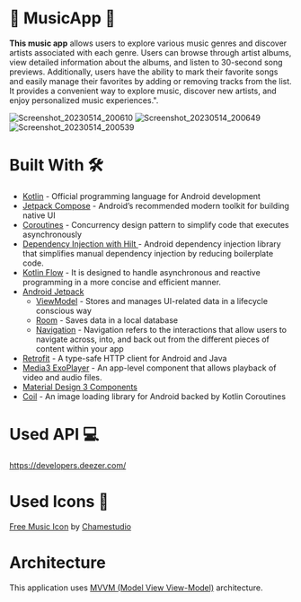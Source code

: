 # 🎵 MusicApp 🎵

<strong>This music app</strong> allows users to explore various music genres and discover artists associated with each genre. Users can browse through artist albums, view detailed information about the albums, and listen to 30-second song previews. Additionally, users have the ability to mark their favorite songs and easily manage their favorites by adding or removing tracks from the list. It provides a convenient way to explore music, discover new artists, and enjoy personalized music experiences.".



![Screenshot_20230514_200610](https://github.com/atimadanoglu/MusicApp/assets/83606884/68c64be5-a762-4016-99e2-dbe1ec4cc380)
![Screenshot_20230514_200649](https://github.com/atimadanoglu/MusicApp/assets/83606884/c2b2251d-3289-42bb-9343-398fde0b373e)
![Screenshot_20230514_200539](https://github.com/atimadanoglu/MusicApp/assets/83606884/83820fce-9910-4e37-bc95-e37c3126fc5d)


# Built With 🛠

* <a href="https://kotlinlang.org/">Kotlin</a> - Official programming language for Android development
* <a href="https://developer.android.com/jetpack/compose">Jetpack Compose</a> - Android’s recommended modern toolkit for building native UI
* <a href="https://developer.android.com/kotlin/coroutines">Coroutines</a> - Concurrency design pattern to simplify code that executes asynchronously
* <a href="https://developer.android.com/training/dependency-injection/hilt-android">Dependency Injection with Hilt </a> - Android dependency injection library that simplifies manual dependency injection by reducing boilerplate code.
* <a href="https://developer.android.com/kotlin/flow">Kotlin Flow</a> - It is designed to handle asynchronous and reactive programming in a more concise and efficient manner. 
* <a href="https://developer.android.com/jetpack">Android Jetpack</a>
  * <a href="https://developer.android.com/topic/libraries/architecture/viewmodel">ViewModel</a> - Stores and manages UI-related data in a lifecycle conscious way
  * <a href="https://developer.android.com/training/data-storage/room">Room</a> - Saves data in a local database
  * <a href="https://developer.android.com/guide/navigation">Navigation</a> - Navigation refers to the interactions that allow users to navigate across, into, and back out from the different pieces of content within your app
* <a href="https://square.github.io/retrofit/">Retrofit</a> - A type-safe HTTP client for Android and Java
* <a href="https://developer.android.com/guide/topics/media/exoplayer">Media3 ExoPlayer</a> - An app-level component that allows playback of video and audio files.
* <a href="https://m3.material.io/develop/android/jetpack-compose">Material Design 3 Components</a>
* <a href="https://coil-kt.github.io/coil/">Coil</a> - An image loading library for Android backed by Kotlin Coroutines

# Used API 💻
https://developers.deezer.com/

# Used Icons 🎼
<a href="https://iconscout.com/icons/music" target="_blank">Free Music Icon</a> by <a href="https://iconscout.com/contributors/chamedesign" target="_blank">Chamestudio</a>

# Architecture

This application uses <a href="https://developer.android.com/topic/architecture#recommended-app-arch">MVVM (Model View View-Model)</a> architecture.
